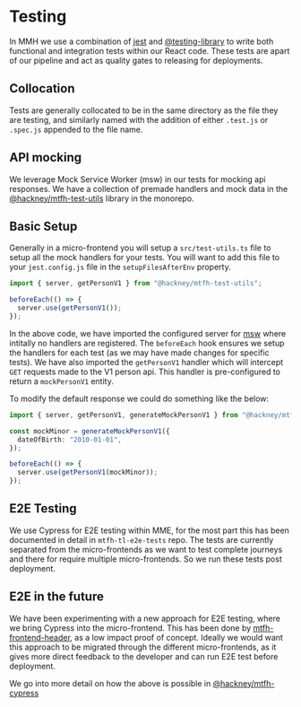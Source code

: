 # Testing

In MMH we use a combination of [jest](https://jestjs.io/) and
[@testing-library](https://testing-library.com/) to write both functional and integration
tests within our React code. These tests are apart of our pipeline and act as quality
gates to releasing for deployments.

## Collocation

Tests are generally collocated to be in the same directory as the file they are testing,
and similarly named with the addition of either `.test.js` or `.spec.js` appended to the
file name.

## API mocking

We leverage Mock Service Worker (msw) in our tests for mocking api responses. We have a
collection of premade handlers and mock data in the
[@hackney/mtfh-test-utils](https://github.com/LBHackney-IT/mtfh-frontend/tree/main/packages/test-utils#readme)
library in the monorepo.

## Basic Setup

Generally in a micro-frontend you will setup a `src/test-utils.ts` file to setup all the
mock handlers for your tests. You will want to add this file to your `jest.config.js` file
in the `setupFilesAfterEnv` property.

```ts
import { server, getPersonV1 } from "@hackney/mtfh-test-utils";

beforeEach(() => {
  server.use(getPersonV1());
});
```

In the above code, we have imported the configured server for [msw](https://mswjs.io/)
where intitally no handlers are registered. The `beforeEach` hook ensures we setup the
handlers for each test (as we may have made changes for specific tests). We have also
imported the `getPersonV1` handler which will intercept `GET` requests made to the V1
person api. This handler is pre-configured to return a `mockPersonV1` entity.

To modify the default response we could do something like the below:

```ts
import { server, getPersonV1, generateMockPersonV1 } from "@hackney/mtfh-test-utils";

const mockMinor = generateMockPersonV1({
  dateOfBirth: "2010-01-01",
});

beforeEach(() => {
  server.use(getPersonV1(mockMinor));
});
```

## E2E Testing

We use Cypress for E2E testing within MME, for the most part this has been documented in
detail in `mtfh-tl-e2e-tests` repo. The tests are currently separated from the
micro-frontends as we want to test complete journeys and there for require multiple
micro-frontends. So we run these tests post deployment.

## E2E in the future

We have been experimenting with a new approach for E2E testing, where we bring Cypress
into the micro-frontend. This has been done by
[mtfh-frontend-header](https://github.com/LBHackney-IT/mtfh-frontend-header), as a low
impact proof of concept. Ideally we would want this approach to be migrated through the
different micro-frontends, as it gives more direct feedback to the developer and can run
E2E test before deployment.

We go into more detail on how the above is possible in
[@hackney/mtfh-cypress](https://github.com/LBHackney-IT/mtfh-frontend/tree/main/packages/cypress#readme)
